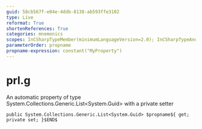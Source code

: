 ```yaml
---
guid: 58cb567f-e04e-4ddb-8138-ab593ffe3102
type: Live
reformat: True
shortenReferences: True
categories: mnemonics
scopes: InCSharpTypeMember(minimumLanguageVersion=2.0); InCSharpTypeAndNamespace(minimumLanguageVersion=2.0)
parameterOrder: propname
propname-expression: constant("MyProperty")
---
```


# prl.g

An automatic property of type System.Collections.Generic.List<System.Guid> with a private setter

```
public System.Collections.Generic.List<System.Guid> $propname${ get; private set; }$END$
```
